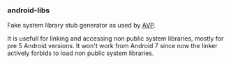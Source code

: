 ### android-libs

Fake system library stub generator as used by [AVP](https://github.com/archos-sa/aos-AVP).

It is usefull for linking and accessing non public system libraries, mostly for pre 5 Android versions.
It won't work from Android 7 since now the linker actively forbids to load non public system libraries.


